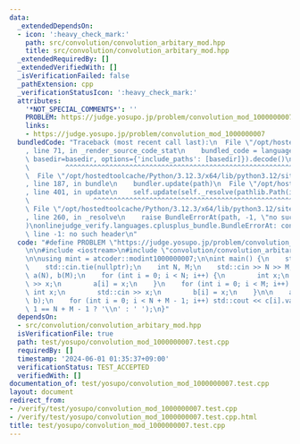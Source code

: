 ```yaml
---
data:
  _extendedDependsOn:
  - icon: ':heavy_check_mark:'
    path: src/convolution/convolution_arbitary_mod.hpp
    title: src/convolution/convolution_arbitary_mod.hpp
  _extendedRequiredBy: []
  _extendedVerifiedWith: []
  _isVerificationFailed: false
  _pathExtension: cpp
  _verificationStatusIcon: ':heavy_check_mark:'
  attributes:
    '*NOT_SPECIAL_COMMENTS*': ''
    PROBLEM: https://judge.yosupo.jp/problem/convolution_mod_1000000007
    links:
    - https://judge.yosupo.jp/problem/convolution_mod_1000000007
  bundledCode: "Traceback (most recent call last):\n  File \"/opt/hostedtoolcache/Python/3.12.3/x64/lib/python3.12/site-packages/onlinejudge_verify/documentation/build.py\"\
    , line 71, in _render_source_code_stat\n    bundled_code = language.bundle(stat.path,\
    \ basedir=basedir, options={'include_paths': [basedir]}).decode()\n          \
    \         ^^^^^^^^^^^^^^^^^^^^^^^^^^^^^^^^^^^^^^^^^^^^^^^^^^^^^^^^^^^^^^^^^^^^^^^^^^^^^^^^^\n\
    \  File \"/opt/hostedtoolcache/Python/3.12.3/x64/lib/python3.12/site-packages/onlinejudge_verify/languages/cplusplus.py\"\
    , line 187, in bundle\n    bundler.update(path)\n  File \"/opt/hostedtoolcache/Python/3.12.3/x64/lib/python3.12/site-packages/onlinejudge_verify/languages/cplusplus_bundle.py\"\
    , line 401, in update\n    self.update(self._resolve(pathlib.Path(included), included_from=path))\n\
    \                ^^^^^^^^^^^^^^^^^^^^^^^^^^^^^^^^^^^^^^^^^^^^^^^^^^^^^^^^^\n \
    \ File \"/opt/hostedtoolcache/Python/3.12.3/x64/lib/python3.12/site-packages/onlinejudge_verify/languages/cplusplus_bundle.py\"\
    , line 260, in _resolve\n    raise BundleErrorAt(path, -1, \"no such header\"\
    )\nonlinejudge_verify.languages.cplusplus_bundle.BundleErrorAt: convolution/convolution_arbitary_mod.hpp:\
    \ line -1: no such header\n"
  code: "#define PROBLEM \"https://judge.yosupo.jp/problem/convolution_mod_1000000007\"\
    \n\n#include <iostream>\n#include \"convolution/convolution_arbitary_mod.hpp\"\
    \n\nusing mint = atcoder::modint1000000007;\n\nint main() {\n    std::ios::sync_with_stdio(false);\n\
    \    std::cin.tie(nullptr);\n    int N, M;\n    std::cin >> N >> M;\n    std::vector<mint>\
    \ a(N), b(M);\n    for (int i = 0; i < N; i++) {\n        int x;\n        std::cin\
    \ >> x;\n        a[i] = x;\n    }\n    for (int i = 0; i < M; i++) {\n       \
    \ int x;\n        std::cin >> x;\n        b[i] = x;\n    }\n\n    auto c = convolution_arbitary_mod(a,\
    \ b);\n    for (int i = 0; i < N + M - 1; i++) std::cout << c[i].val() << (i +\
    \ 1 == N + M - 1 ? '\\n' : ' ');\n}"
  dependsOn:
  - src/convolution/convolution_arbitary_mod.hpp
  isVerificationFile: true
  path: test/yosupo/convolution_mod_1000000007.test.cpp
  requiredBy: []
  timestamp: '2024-06-01 01:35:37+09:00'
  verificationStatus: TEST_ACCEPTED
  verifiedWith: []
documentation_of: test/yosupo/convolution_mod_1000000007.test.cpp
layout: document
redirect_from:
- /verify/test/yosupo/convolution_mod_1000000007.test.cpp
- /verify/test/yosupo/convolution_mod_1000000007.test.cpp.html
title: test/yosupo/convolution_mod_1000000007.test.cpp
---
```

